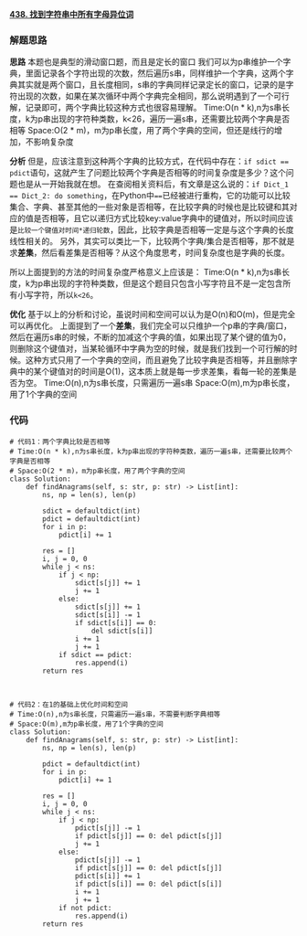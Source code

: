 **[438. 找到字符串中所有字母异位词](https://leetcode-cn.com/problems/find-all-anagrams-in-a-string/)**



### 解题思路
**思路**
本题也是典型的滑动窗口题，而且是定长的窗口
我们可以为p串维护一个字典，里面记录各个字符出现的次数，然后遍历s串，同样维护一个字典，这两个字典其实就是两个窗口，且长度相同，s串的字典同样记录定长的窗口，记录的是字符出现的次数，如果在某次循环中两个字典完全相同，那么说明遇到了一个可行解，记录即可，两个字典比较这种方式也很容易理解。
Time:O(n * k),n为s串长度，k为p串出现的字符种类数，k<26，遍历一遍s串，还需要比较两个字典是否相等
Space:O(2 * m)，m为p串长度，用了两个字典的空间，但还是线行的增加，不影响复杂度

**分析**
但是，应该注意到这种两个字典的比较方式，在代码中存在：`if sdict == pdict`语句，这就产生了问题比较两个字典是否相等的时间复杂度是多少？这个问题也是从一开始我就在想。
在查阅相关资料后，有文章是这么说的：`if Dict_1 == Dict_2: do something`，在Python中`==`已经被进行重构，它的功能可以比较集合、字典、甚至其他的一些对象是否相等，在比较字典的时候也是比较键和其对应的值是否相等，且它以递归方式比较key:value字典中的键值对，所以时间应该是`比较一个键值对时间*递归轮数`，因此，比较字典是否相等一定是与这个字典的长度线性相关的。
另外，其实可以类比一下，比较两个字典/集合是否相等，那不就是求**差集**，然后看差集是否相等？从这个角度思考，时间复杂度也是字典的长度。

所以上面提到的方法的时间复杂度严格意义上应该是：
Time:O(n * k),n为s串长度，k为p串出现的字符种类数，但是这个题目只包含小写字符且不是一定包含所有小写字符，所以`k<26`。

**优化**
基于以上的分析和讨论，虽说时间和空间可以认为是O(n)和O(m)，但是完全可以再优化。
上面提到了一个**差集**，我们完全可以只维护一个p串的字典/窗口，然后在遍历s串的时候，不断的加减这个字典的值，如果出现了某个键的值为0，则删除这个键值对，当某轮循环中字典为空的时候，就是我们找到一个可行解的时候。这种方式只用了一个字典的空间，而且避免了比较字典是否相等，并且删除字典中的某个键值对的时间是O(1)，这本质上就是每一步求差集，看每一轮的差集是否为空。
Time:O(n),n为s串长度，只需遍历一遍s串
Space:O(m),m为p串长度，用了1个字典的空间


### 代码

```python3
# 代码1：两个字典比较是否相等
# Time:O(n * k),n为s串长度，k为p串出现的字符种类数，遍历一遍s串，还需要比较两个字典是否相等
# Space:O(2 * m)，m为p串长度，用了两个字典的空间
class Solution:
    def findAnagrams(self, s: str, p: str) -> List[int]:
        ns, np = len(s), len(p)
        
        sdict = defaultdict(int)
        pdict = defaultdict(int)
        for i in p:
            pdict[i] += 1
        
        res = []
        i, j = 0, 0
        while j < ns:
            if j < np:
                sdict[s[j]] += 1  
                j += 1
            else:
                sdict[s[j]] += 1
                sdict[s[i]] -= 1
                if sdict[s[i]] == 0:
                    del sdict[s[i]]
                i += 1
                j += 1
            if sdict == pdict:
                res.append(i)
        return res 



# 代码2：在1的基础上优化时间和空间
# Time:O(n),n为s串长度，只需遍历一遍s串，不需要判断字典相等
# Space:O(m),m为p串长度，用了1个字典的空间
class Solution:
    def findAnagrams(self, s: str, p: str) -> List[int]:
        ns, np = len(s), len(p)
        
        pdict = defaultdict(int)
        for i in p:
            pdict[i] += 1
        
        res = []
        i, j = 0, 0
        while j < ns:
            if j < np:
                pdict[s[j]] -= 1  
                if pdict[s[j]] == 0: del pdict[s[j]]
                j += 1
            else:
                pdict[s[j]] -= 1
                if pdict[s[j]] == 0: del pdict[s[j]]
                pdict[s[i]] += 1
                if pdict[s[i]] == 0: del pdict[s[i]]
                i += 1
                j += 1
            if not pdict:
                res.append(i)
        return res      
        
```
